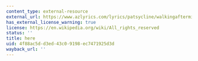 ```yaml
---
content_type: external-resource
external_url: https://www.azlyrics.com/lyrics/patsycline/walkingaftermidnight.html
has_external_license_warning: true
license: https://en.wikipedia.org/wiki/All_rights_reserved
status: ''
title: here
uid: 4f88ac5d-d3ed-43c0-9198-ec7471925d3d
wayback_url: ''
---
```

